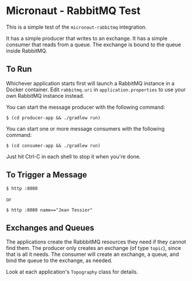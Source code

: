# Micronaut - RabbitMQ Test

This is a simple test of the `micronaut-rabbitmq` integration.

It has a simple producer that writes to an exchange.  It has a simple consumer
that reads from a queue.  The exchange is bound to the queue inside RabbitMQ.

## To Run

Whichever application starts first will launch a RabbitMQ instance in a Docker
container.  Edit `rabbitmq.uri` in `application.properties` to use your own
RabbitMQ instance instead.

You can start the message producer with the following command:

    $ (cd producer-app && ./gradlew run)

You can start one or more message consumers with the following command:

    $ (cd consumer-app && ./gradlew run)

Just hit Ctrl-C in each shell to stop it when you're done.

## To Trigger a Message

    $ http :8080

or

    $ http :8080 name=="Jean Tessier"

## Exchanges and Queues

The applications create the RabbbitMQ resources they need if they cannot find
them.  The producer only creates an exchange (of type `topic`), since that is
all it needs.  The consumer will create an exchange, a queue, and bind the queue
to the exchange, as needed.

Look at each application's `Topography` class for details.
